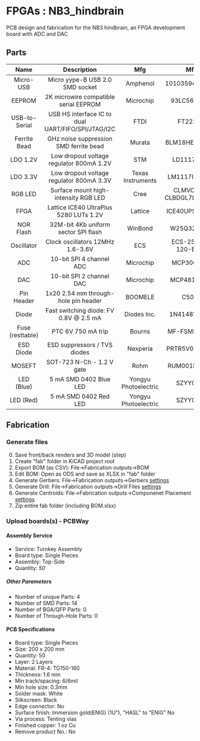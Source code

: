 # FPGAs : NB3_hindbrain

PCB design and fabrication for the NB3 hindbrain, an FPGA development board with ADC and DAC

## Parts

Name|Description|Mfg|Mfg#|Sup|Sup#|Link|
:--:|:---------:|:-:|:--:|:-:|:--:|:--:|
Micro-USB|Micro yype-B USB 2.0 SMD socket|Amphenol|10103594-0001LF|LCSC|C428495|[datasheet](NB3_hindbrain/libraries/parts/MicroUSB_10103594-0001LF/MicroUSB_10103594-0001LF.pdf)
EEPROM|2K microwire compatible serial EEPROM|Microchip|93LC56BT-I/OT|LCSC|C190271|[datasheet](NB3_hindbrain/libraries/parts/EEPROM_93LC56BT-I-OT/EEPROM_93LC56BT-I-OT.pdf)
USB-to-Serial|USB HS interface IC to dual UART/FIFO/SPI/JTAG/I2C|FTDI|FT2232HQ|Mouser|895-FT2232HQ|[datasheet](NB3_hindbrain/libraries/parts/USBtoSerial_FT2232HQ/USBtoSerial_FT2232HQ.pdf)
Ferrite Bead|GHz noise suppression SMD ferrite bead|Murata|BLM18HE152SN1D|LCSC|C82155|[datasheet](NB3_hindbrain/libraries/parts/FB_BLM18HE152SN1D/FB_BLM18HE152SN1D.pdf)
LDO 1.2V|Low dropout voltage regulator 800mA 1.2V|STM|LD1117S12TR|LCSC|C155612|[datasheet](NB3_hindbrain/libraries/parts/LDO_1v2_LD1117S12TR/LDO_1v2_LD1117S12TR.pdf)
LDO 3.3V|Low dropout voltage regulator 800mA 3.3V|Texas Instruments|LM1117IMPX-3.3|LCSC|C23984|[datasheet](NB3_hindbrain/libraries/parts/LDO_3v3_LM1117IMPX-3.3/LDO_3v3_LM1117IMPX-3.3.pdf)
RGB LED|Surface mount high-intensity RGB LED|Cree|CLMVC-FKA-CLBDGL7LBB79353|Mouser|941-CLMVCFKACLBDGL7L|[datasheet](NB3_hindbrain/libraries/parts/RGB_CLMVC-FKA-CLBDGL7LBB79353/RGB_CLMVC-FKA-CLBDGL7LBB79353.pdf)
FPGA|Lattice ICE40 UltraPlus 5280 LUTs 1.2V|Lattice|ICE40UP5K-SG48I|Mouser|842-ICE40UP5K-SG48I|[datasheet](NB3_hindbrain/libraries/parts/FPGA_ICE40UP5K-SG48I/FPGA_ICE40UP5K-SG48I.pdf)
NOR Flash|32M-bit 4Kb uniform sector SPI flash|WinBond|W25Q32JVSSIQ|LCSC|C179173|[datasheet](NB3_hindbrain/libraries/parts/NOR_Flash_W25Q32JVSSIQ/NOR_Flash_W25Q32JVSSIQ.pdf)
Oscillator|Clock oscillators 12MHz 1.6-3.6V|ECS|ECS-2520MV-120-BN-TR|Mouser|520-2520MV-120-BN-T|[datasheet](NB3_hindbrain/libraries/parts/Osc_12MHz_ECS-2520MV-120-BN-TR/Osc_12MHz_ECS-2520MV-120-BN-TR.pdf)
ADC|10-bit SPI 4 channel ADC|Microchip|MCP3004-I/SL|Mouser|579-MCP3004-I/SL|[datasheet](NB3_hindbrain/libraries/parts/ADC_MCP3004-I-SL/ADC_MCP3004-I-SL.pdf)
DAC|10-bit SPI 2 channel DAC|Microchip|MCP4812-E/SN|Mouser|579-MCP4812-E/SN|[datasheet](NB3_hindbrain/libraries/parts/DAC_MCP4812-E-SN/DAC_MCP4812-E-SN.pdf)
Pin Header|1x20 2.54 mm through-hole pin header|BOOMELE|C50981|LCSC|C50981|[datasheet](NB3_hindbrain/libraries/parts/PinHeader_C50981/PinHeader_C50981.pdf)
Diode|Fast switching diode: FV 0.8V @ 2.5 mA|Diodes Inc.|1N4148WS-7-F|LCSC|C60580|[datasheet](NB3_hindbrain/libraries/parts/Diode_1N4148WS-7-F/Diode_1N4148WS-7-F.pdf)
Fuse (resttable)|PTC 6V 750 mA trip|Bourns|MF-FSMF035X-2|LCSC|C116602|[datasheet](NB3_hindbrain/libraries/parts/PTC_MF-FSMF035X-2/PTC_MF-FSMF035X-2.pdf)
ESD Diode|ESD suppressors / TVS diodes|Nexperia|PRTR5V0U2F-115|LCSC|C478118|[datasheet](NB3_hindbrain/libraries/parts/ESD_Diodes_PRTR5V0U2F-115/ESD_Diodes_PRTR5V0U2F-115.pdf)
MOSEFT|SOT-723 N-Ch - 1.2 V gate|Rohm|RUM001L02T2CL|LCSC|C253528|[datasheet](NB3_hindbrain/libraries/parts/MOSFET_Nch_SOT-723/MOSFET_Nch_SOT-723_RUM001L02T2CL.pdf)
LED (Blue)|5 mA SMD 0402 Blue LED|Yongyu Photoelectric|SZYY0402B|LCSC|C434447|[datasheet](NB3_hindbrain/libraries/parts/LED_0402_SMD_Blue/LED_0402_SMD_Blue.pdf)
LED (Red)|5 mA SMD 0402 Red LED|Yongyu Photoelectric|SZYY0402R|LCSC|C434445|[datasheet](NB3_hindbrain/libraries/parts/LED_0402_SMD_Red/LED_0402_SMD_Red.pdf)

## Fabrication

### Generate files
0. Save front/back renders and 3D model (step)
1. Create "fab" folder in KiCAD project root
2. Export BOM (as CSV): File->Fabrication outputs->BOM
3. Edit BOM: Open as ODS and save as XLSX in "fab" folder
4. Generate Gerbers: File->Fabrication outputs->Gerbers [settings](NB3_hindbrain_FAB_plot_settings.png)
5. Generate Drill: File->Fabrication outputs->Drill Files [settings](NB3_hindbrain_FAB_drill_settings.png)
6. Generate Centroids: File->Fabrication outputs->Componenet Placement [settings](NB3_hindbrain_FAB_pos_settings.png)
7. Zip entire fab folder (including BOM.xlsx)

### Upload boards(s) - PCBWay

#### Assembly Service
- Service: Turnkey Assembly
- Board type: Single Pieces
- Assembly: Top-Side
- Quantity: *50*

##### Other Parameters
- Number of unique Parts: 4
- Number of SMD Parts: 14
- Number of BGA/QFP Parts: 0
- Number of Through-Hole Parts: 0
			
#### PCB Specifications
- Board type: Single Pieces
- Size: 200 x 200 mm
- Quantity: 50
- Layer: 2 Layers
- Material: FR-4: TG150-160
- Thickness: 1.6 mm
- Min track/spacing: 6/6mil
- Min hole size: 0.3mm
- Solder mask: White
- Silkscreen: Black
- Edge connector: No
- Surface finish: Immersion gold(ENIG) (1U"), "HASL" to "ENIG" No
- Via process: Tenting vias
- Finished copper: 1 oz Cu
- Remove product No.: No

